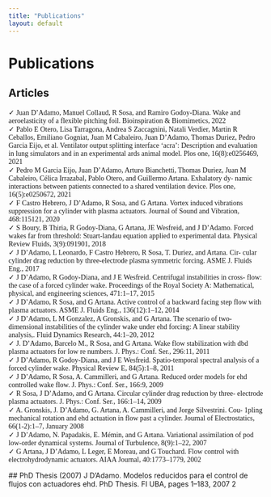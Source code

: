```yaml
---
title: "Publications"
layout: default
---
```


# Publications
## Articles
<p style="font-family:Papyrus; font-size:1em;text-align-last: left;">
✓ Juan D’Adamo, Manuel Collaud, R Sosa, and Ramiro Godoy-Diana. Wake and
aeroelasticity of a flexible pitching foil. Bioinspiration & Biomimetics, 2022<br>
✓ Pablo E Otero, Lisa Tarragona, Andrea S Zaccagnini, Natali Verdier, Martin R
Ceballos, Emiliano Gogniat, Juan M Cabaleiro, Juan D’Adamo, Thomas Duriez,
Pedro Garcia Eijo, et al. Ventilator output splitting interface ‘acra’: Description
and evaluation in lung simulators and in an experimental ards animal model. Plos
one, 16(8):e0256469, 2021<br>
✓ Pedro M Garcia Eijo, Juan D’Adamo, Arturo Bianchetti, Thomas Duriez, Juan M
Cabaleiro, Célica Irrazabal, Pablo Otero, and Guillermo Artana. Exhalatory dy-
namic interactions between patients connected to a shared ventilation device. Plos
one, 16(5):e0250672, 2021<br>
✓ F Castro Hebrero, J D’Adamo, R Sosa, and G Artana. Vortex induced vibrations
suppression for a cylinder with plasma actuators. Journal of Sound and Vibration,
468:115121, 2020<br>
✓ S Boury, B Thiria, R Godoy-Diana, G Artana, JE Wesfreid, and J D’Adamo.
Forced wakes far from threshold: Stuart-landau equation applied to experimental
data. Physical Review Fluids, 3(9):091901, 2018<br>
✓ J D’Adamo, L Leonardo, F Castro Hebrero, R Sosa, T. Duriez, and Artana. Cir-
cular cylinder drag reduction by three-electrode plasma symmetric forcing. ASME
J. Fluids Eng., 2017<br>
✓ J D’Adamo, R Godoy-Diana, and J E Wesfreid. Centrifugal instabilities in cross-
flow: the case of a forced cylinder wake. Proceedings of the Royal Society A:
Mathematical, physical, and engineering sciences, 471:1–17, 2015<br>
✓ J D’Adamo, R Sosa, and G Artana. Active control of a backward facing step flow
with plasma actuators. ASME J. Fluids Eng., 136(12):1–12, 2014<br>
✓ J D’Adamo, L M Gonzalez, A Gronskis, and G Artana. The scenario of two-
dimensional instabilities of the cylinder wake under ehd forcing: A linear stability
analysis,. Fluid Dynamics Research, 44:1–20, 2012<br>
✓ J. D’Adamo, Barcelo M., R Sosa, and G Artana. Wake flow stabilization with dbd
plasma actuators for low re numbers. J. Phys.: Conf. Ser., 296:11, 2011<br>
✓ J D’Adamo, R Godoy-Diana, and J E Wesfreid. Spatio-temporal spectral analysis
of a forced cylinder wake. Physical Review E, 84(5):1–8, 2011<br>
✓ J D’Adamo, R Sosa, A. Cammilleri, and G Artana. Reduced order models for ehd
controlled wake flow. J. Phys.: Conf. Ser., 166:9, 2009<br>
✓ R Sosa, J D’Adamo, and G Artana. Circular cylinder drag reduction by three-
electrode plasma actuators. J. Phys.: Conf. Ser., 166:1–14, 2009<br>
✓ A. Gronskis, J. D’Adamo, G. Artana, A. Cammilleri, and Jorge Silvestrini. Cou-
1pling mechanical rotation and ehd actuation in flow past a cylinder. Journal of
Electrostatics, 66(1-2):1–7, January 2008<br>
✓ J D’Adamo, N. Papadakis, E. Mémin, and G Artana. Variational assimilation of
pod low-order dynamical systems. Journal of Turbulence, 8(9):1–22, 2007<br>
✓ G Artana, J D’Adamo, L Leger, E Moreau, and G Touchard. Flow control with
electrohydrodynamic actuators. AIAA Journal, 40:1773–1779, 2002<br>
</p>
## PhD Thesis (2007)
J D’Adamo. Modelos reducidos para el control de flujos con actuadores ehd.
PhD Thesis. FI UBA, pages 1–183, 2007
2



